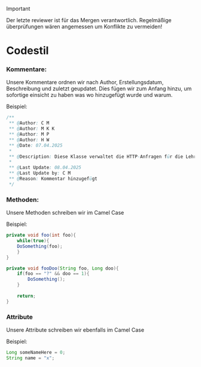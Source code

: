 > [!IMPORTANT]
> Der letzte reviewer ist für das Mergen verantwortlich. Regelmäßige überprüfungen wären angemessen um Konflikte zu vermeiden!

# Codestil
### **Kommentare:**
Unsere Kommentare ordnen wir nach Author, Erstellungsdatum, Beschreibung und zuletzt geupdatet. Dies fügen wir zum Anfang hinzu, um sofortige einsicht zu haben was wo hinzugefügt wurde und warum.

Beispiel:
```java
/**
 ** @Author: C M
 ** @Author: M K K
 ** @Author: M P
 ** @Author: H W
 ** @Date: 07.04.2025
 *
 ** @Description: Diese Klasse verwaltet die HTTP-Anfragen für die Lehrer-Entität.
 *
 ** @Last Update: 08.04.2025
 ** @Last Update by: C M
 ** @Reason: Kommentar hinzugefügt
 */
```

### **Methoden:**
Unsere Methoden schreiben wir im Camel Case

Beispiel:

```java
private void foo(int foo){
	while(true){
	DoSomething(foo);
	}
}
```

```java
private void fooDoo(String foo, Long doo){
	if(foo == "?" && doo == 1){
		DoSomething();
	}
	
	return;
}
```

### **Attribute**
Unsere Attribute schreiben wir ebenfalls im Camel Case

Beispiel:
```java
Long someNameHere = 0;
String name = "x"; 
```



